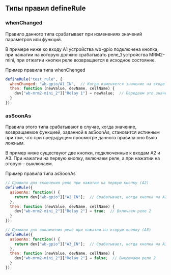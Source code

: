 ## Типы правил defineRule
### whenChanged
Правило данного типа срабатывает при изменениях значений параметров или функций.

В примере ниже ко входу А1 устройства wb-gpio подключена кнопка, при нажатии на которую должно срабатывать реле_1 устройства MRM2-mini, при отжатии кнопки реле возвращается в исходное состояние. 

Пример правила типа whenChenged

```js
defineRule("test_rule", {
  whenChanged: "wb-gpio/A1_IN",  // Когда изменяется значение на входе A1
  then: function (newValue, devName, cellName) {
    dev["wb-mrm2-mini_2"]["Relay 1"] = newValue;  // Передаем это значение на реле 1 устройства wb-mrm2-mini_2
  }
});
```

### asSoonAs
Правила этого типа срабатывают в случае, когда значение, возвращаемое функцией, заданной в asSoonAs, становится истинным при том, что при предыдущем просмотре данного правила оно было ложным.

В пример ниже существуют две кнопки, подключенные к входам А2 и А3. При нажатии на первую кнопку, включаем реле, а при нажатии на вторую – выключаем. 

Пример правила типа asSoonAs

```js
// Правило для включения реле при нажатии на первую кнопку (A2)
defineRule({
  asSoonAs: function() {
    return dev["wb-gpio"]["A2_IN"];  // Срабатывает, когда кнопка на A2 нажата
  },
  then: function (newValue, devName, cellName) {
    dev["wb-mrm2-mini_2"]["Relay 2"] = true;  // Включаем реле 2
  }
});

// Правило для выключения реле при нажатии на вторую кнопку (A3)
defineRule({
  asSoonAs: function() {
    return dev["wb-gpio"]["A3_IN"];  // Срабатывает, когда кнопка на A3 нажата
  },
  then: function (newValue, devName, cellName) {
    dev["wb-mrm2-mini_2"]["Relay 2"] = false;  // Выключаем реле 2
  }
});
```
